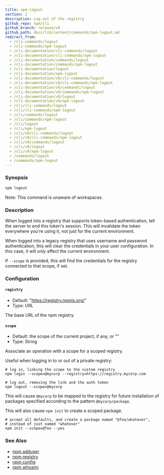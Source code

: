 ```yaml
---
title: npm-logout
section: 1
description: Log out of the registry
github_repo: npm/cli
github_branch: release/v9
github_path: docs/lib/content/commands/npm-logout.md
redirect_from:
  - /cli-commands/logout
  - /cli-commands/npm-logout
  - /cli-documentation/cli-commands/logout
  - /cli-documentation/cli-commands/npm-logout
  - /cli-documentation/commands/logout
  - /cli-documentation/commands/npm-logout
  - /cli-documentation/logout
  - /cli-documentation/npm-logout
  - /cli-documentation/v9/cli-commands/logout
  - /cli-documentation/v9/cli-commands/npm-logout
  - /cli-documentation/v9/commands/logout
  - /cli-documentation/v9/commands/npm-logout
  - /cli-documentation/v9/logout
  - /cli-documentation/v9/npm-logout
  - /cli/cli-commands/logout
  - /cli/cli-commands/npm-logout
  - /cli/commands/logout
  - /cli/commands/npm-logout
  - /cli/logout
  - /cli/npm-logout
  - /cli/v9/cli-commands/logout
  - /cli/v9/cli-commands/npm-logout
  - /cli/v9/commands/logout
  - /cli/v9/logout
  - /cli/v9/npm-logout
  - /commands/logout
  - /commands/npm-logout
---
```


### Synopsis

```bash
npm logout
```

Note: This command is unaware of workspaces.

### Description

When logged into a registry that supports token-based authentication, tell
the server to end this token's session. This will invalidate the token
everywhere you're using it, not just for the current environment.

When logged into a legacy registry that uses username and password
authentication, this will clear the credentials in your user configuration.
In this case, it will _only_ affect the current environment.

If `--scope` is provided, this will find the credentials for the registry
connected to that scope, if set.

### Configuration

#### `registry`

* Default: "https://registry.npmjs.org/"
* Type: URL

The base URL of the npm registry.



#### `scope`

* Default: the scope of the current project, if any, or ""
* Type: String

Associate an operation with a scope for a scoped registry.

Useful when logging in to or out of a private registry:

```
# log in, linking the scope to the custom registry
npm login --scope=@mycorp --registry=https://registry.mycorp.com

# log out, removing the link and the auth token
npm logout --scope=@mycorp
```

This will cause `@mycorp` to be mapped to the registry for future
installation of packages specified according to the pattern
`@mycorp/package`.

This will also cause `npm init` to create a scoped package.

```
# accept all defaults, and create a package named "@foo/whatever",
# instead of just named "whatever"
npm init --scope=@foo --yes
```



### See Also

* [npm adduser](/cli/v9/commands/npm-adduser)
* [npm registry](/cli/v9/using-npm/registry)
* [npm config](/cli/v9/commands/npm-config)
* [npm whoami](/cli/v9/commands/npm-whoami)
